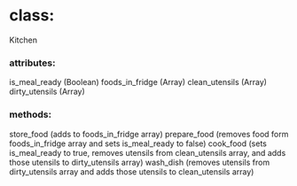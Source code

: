 # class:
Kitchen

### attributes:
is_meal_ready (Boolean)
foods_in_fridge (Array)
clean_utensils (Array)
dirty_utensils (Array)

### methods:
store_food (adds to foods_in_fridge array)
prepare_food (removes food form foods_in_fridge array and sets is_meal_ready to false)
cook_food (sets is_meal_ready to true, removes utensils from clean_utensils array, and adds those utensils to dirty_utensils array)
wash_dish (removes utensils from dirty_utensils array and adds those utensils to clean_utensils array)
